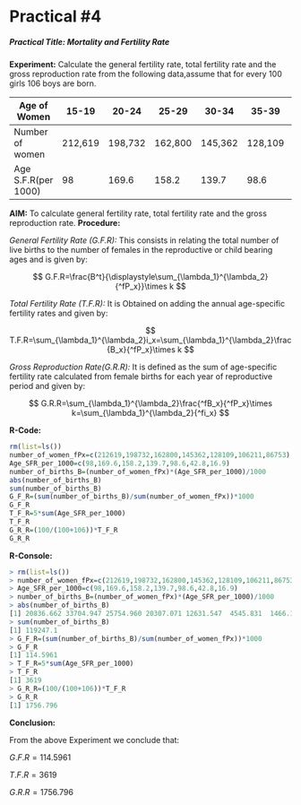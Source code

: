 # Practical #4

##### Practical Title: Mortality and Fertility Rate


**Experiment:** Calculate the general fertility rate, total fertility rate and the gross reproduction rate from the following data,assume that for every 100 girls 106 boys are born.

| Age of Women        | 15-19   | 20-24   | 25-29   | 30-34   | 35-39   | 40-44   | 45-49  |
| ------------------- | ------- | ------- | ------- | ------- | ------- | ------- | ------ |
| Number of women     | 212,619 | 198,732 | 162,800 | 145,362 | 128,109 | 106,211 | 86,753 |
| Age S.F.R(per 1000) | 98      | 169.6   | 158.2   | 139.7   | 98.6    | 42.8    | 16.9   |

**AIM:** To calculate general fertility rate, total fertility rate and the gross reproduction rate.
**Procedure:**

*General Fertility Rate (G.F.R):* This consists in relating the total number of live births to the number of females in the reproductive or child bearing ages and is given by:

$$
G.F.R=\frac{B^t}{\displaystyle\sum_{\lambda_1}^{\lambda_2}{^fP_x}}\times k
$$

*Total Fertility Rate (T.F.R):* It is Obtained on adding the annual age-specific fertility rates and given by:

$$
T.F.R=\sum_{\lambda_1}^{\lambda_2}i_x=\sum_{\lambda_1}^{\lambda_2}\frac{B_x}{^fP_x}\times k
$$

*Gross Reproduction Rate(G.R.R):* It is defined as the sum of age-specific fertility rate calculated from female births for each year of reproductive period and given by:

$$
G.R.R=\sum_{\lambda_1}^{\lambda_2}\frac{^fB_x}{^fP_x}\times k=\sum_{\lambda_1}^{\lambda_2}{^fi_x}
$$



**R-Code:**

```r
rm(list=ls())
number_of_women_fPx=c(212619,198732,162800,145362,128109,106211,86753)
Age_SFR_per_1000=c(98,169.6,158.2,139.7,98.6,42.8,16.9)
number_of_births_B=(number_of_women_fPx)*(Age_SFR_per_1000)/1000
abs(number_of_births_B)
sum(number_of_births_B)
G_F_R=(sum(number_of_births_B)/sum(number_of_women_fPx))*1000
G_F_R
T_F_R=5*sum(Age_SFR_per_1000)
T_F_R
G_R_R=(100/(100+106))*T_F_R
G_R_R
```

**R-Console:** 

```R
> rm(list=ls())
> number_of_women_fPx=c(212619,198732,162800,145362,128109,106211,86753)
> Age_SFR_per_1000=c(98,169.6,158.2,139.7,98.6,42.8,16.9)
> number_of_births_B=(number_of_women_fPx)*(Age_SFR_per_1000)/1000
> abs(number_of_births_B)
[1] 20836.662 33704.947 25754.960 20307.071 12631.547  4545.831  1466.126
> sum(number_of_births_B)
[1] 119247.1
> G_F_R=(sum(number_of_births_B)/sum(number_of_women_fPx))*1000
> G_F_R
[1] 114.5961
> T_F_R=5*sum(Age_SFR_per_1000)
> T_F_R
[1] 3619
> G_R_R=(100/(100+106))*T_F_R
> G_R_R
[1] 1756.796
```

**Conclusion:**

From the above Experiment we conclude that:

$G.F.R=114.5961$

$T.F.R=3619$

$G.R.R= 1756.796$ 
